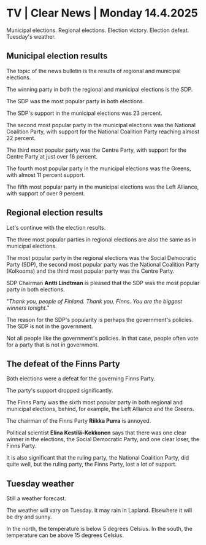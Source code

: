 # TV \| Clear News \| Monday 14.4.2025

Municipal elections. Regional elections. Election victory. Election defeat. Tuesday's weather.

## Municipal election results

The topic of the news bulletin is the results of regional and municipal elections.

The winning party in both the regional and municipal elections is the SDP.

The SDP was the most popular party in both elections.

The SDP's support in the municipal elections was 23 percent.

The second most popular party in the municipal elections was the National Coalition Party, with support for the National Coalition Party reaching almost 22 percent.

The third most popular party was the Centre Party, with support for the Centre Party at just over 16 percent.

The fourth most popular party in the municipal elections was the Greens, with almost 11 percent support.

The fifth most popular party in the municipal elections was the Left Alliance, with support of over 9 percent.

## Regional election results

Let's continue with the election results.

The three most popular parties in regional elections are also the same as in municipal elections.

The most popular party in the regional elections was the Social Democratic Party (SDP), the second most popular party was the National Coalition Party (Kolkooms) and the third most popular party was the Centre Party.

SDP Chairman **Antti Lindtman** is pleased that the SDP was the most popular party in both elections.

"*Thank you, people of Finland. Thank you, Finns. You are the biggest winners tonight.*"

The reason for the SDP's popularity is perhaps the government's policies. The SDP is not in the government.

Not all people like the government's policies. In that case, people often vote for a party that is not in government.

## The defeat of the Finns Party

Both elections were a defeat for the governing Finns Party.

The party's support dropped significantly.

The Finns Party was the sixth most popular party in both regional and municipal elections, behind, for example, the Left Alliance and the Greens.

The chairman of the Finns Party **Riikka Purra** is annoyed.

Political scientist **Elina Kestilä-Kekkonen** says that there was one clear winner in the elections, the Social Democratic Party, and one clear loser, the Finns Party.

It is also significant that the ruling party, the National Coalition Party, did quite well, but the ruling party, the Finns Party, lost a lot of support.

## Tuesday weather

Still a weather forecast.

The weather will vary on Tuesday. It may rain in Lapland. Elsewhere it will be dry and sunny.

In the north, the temperature is below 5 degrees Celsius. In the south, the temperature can be above 15 degrees Celsius.
